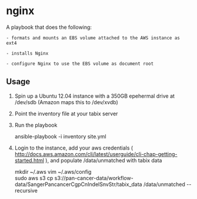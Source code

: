 nginx
==============

A playbook that does the following:

	- formats and mounts an EBS volume attached to the AWS instance as ext4

	- installs Nginx

	- configure Nginx to use the EBS volume as document root

## Usage

1. Spin up a Ubuntu 12.04 instance with a 350GB epehermal drive at /dev/sdb (Amazon maps this to /dev/xvdb)
2. Point the inventory file at your tabix server
3. Run the playbook

    ansible-playbook -i inventory site.yml

4. Login to the instance, add your aws credentials ( http://docs.aws.amazon.com/cli/latest/userguide/cli-chap-getting-started.html ), and populate /data/unmatched with tabix data

    mkdir ~/.aws
    vim ~/.aws/config    
    sudo aws s3 cp s3://pan-cancer-data/workflow-data/SangerPancancerCgpCnIndelSnvStr/tabix_data /data/unmatched --recursive
    
    
